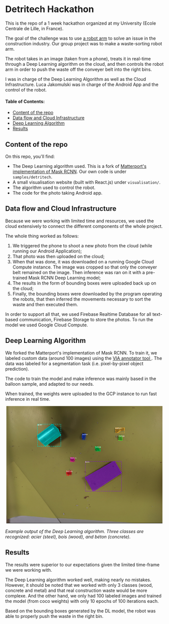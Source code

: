 # Detritech Hackathon

This is the repo of a 1 week hackathon organized at my University (Ecole Centrale de Lille, in France). 

The goal of the challenge was to use [a robot arm](https://www.universal-robots.com/products/ur10-robot/) to solve an issue in the construction industry. Our group project was to make a waste-sorting robot arm.

The robot takes in an image (taken from a phone), treats it in real-time through a Deep Learning algorithm on the cloud, and then controls the robot arm in order to push the waste off the conveyer belt into the right bins. 

I was in charge of the Deep Learning Algorithm as well as the Cloud Infrastructure. Luca Jakomulski was in charge of the Android App and the control of the robot. 

#### Table of Contents: 
  - [Content of the repo](#content-of-the-repo)
  - [Data flow and Cloud Infrastructure](#data-flow-and-cloud-infrastructure)
  - [Deep Learning Algorithm](#deep-learning-algorithm)
  - [Results](#results)

## Content of the repo

On this repo, you'll find:

- The Deep Learning algorithm used. This is a fork of [Matterport's implementation of Mask RCNN](https://github.com/matterport/Mask_RCNN). Our own code is under `samples/detritech`.
- A small visualisation website (built with React.js) under `visualisation/`.
- The algorithm used to control the robot.
- The code for the photo taking Android app.



## Data flow and Cloud Infrastructure

Because we were working with limited time and resources, we used the cloud extensively to connect the different components of the whole project. 

The whole thing worked as follows:

1. We triggered the phone to shoot a new photo from the cloud (while running our Android Application);
2. That photo was then uploaded on the cloud;
3. When that was done, it was downloaded on a running Google Cloud Compute instance. The image was cropped so that only the conveyer belt remained on the image. Then inference was ran on it with a pre-trained Mask RCNN Deep Learning model;
4. The results in the form of bounding boxes were uploaded back up on the cloud;
5. Finally, the bounding boxes were downloaded by the program operating the robots, that then inferred the movements necessary to sort the waste and then executed them.

In order to support all that, we used Firebase Realtime Database for all text-based communication, Firebase Storage to store the photos. To run the model we used Google Cloud Compute. 

## Deep Learning Algorithm

We forked the Matterport's implementation of Mask RCNN. To train it, we labeled custom data (around 100 images) using the [VIA annotator tool ](https://www.robots.ox.ac.uk/~vgg/software/via/). The data was labeled for a segmentation task (i.e. pixel-by-pixel object prediction). 

The code to train the model and make inference was mainly based in the balloon sample, and adapted to our needs. 

When trained, the weights were uploaded to the GCP instance to run fast inference in real time. 


![Model Output](assets/model_output.png "Model Output")

*Example output of the Deep Learning algorithm. Three classes are recognized: acier (steel), bois (wood), and béton (concrete).*



## Results

The results were superior to our expectations given the limited time-frame we were working with. 

The Deep Learning algorithm worked well, making nearly no mistakes. However, it should be noted that we worked with only 3 classes (wood, concrete and metal) and that real construction waste would be more complexe. And the other hand, we only had 100 labeled images and trained the model (from coco weights) with only 10 epochs of 100 iterations each. 

Based on the bounding boxes generated by the DL model, the robot was able to properly push the waste in the right bin. 